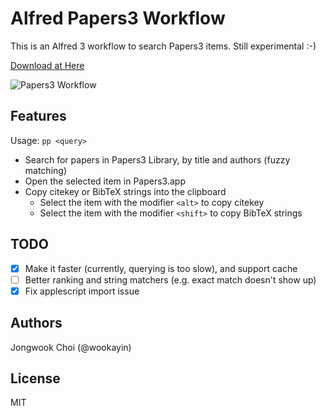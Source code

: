 Alfred Papers3 Workflow
=======================

This is an Alfred 3 workflow to search Papers3 items. Still experimental :-)

[Download at Here](https://github.com/wookayin/alfred-papers3-workflow/releases)

![Papers3 Workflow](https://raw.github.com/wookayin/alfred-papers3-workflow/master/screenshots/search.png)


Features
--------

Usage: `pp <query>`

- Search for papers in Papers3 Library, by title and authors (fuzzy matching)
- Open the selected item in Papers3.app
- Copy citekey or BibTeX strings into the clipboard
    - Select the item with the modifier `<alt>` to copy citekey
    - Select the item with the modifier `<shift>` to copy BibTeX strings

TODO
----

- [x] Make it faster (currently, querying is too slow), and support cache
- [ ] Better ranking and string matchers (e.g. exact match doesn't show up)
- [x] Fix applescript import issue

Authors
-------

Jongwook Choi (@wookayin)


License
-------

MIT
